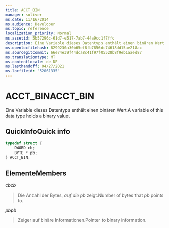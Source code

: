 ```yaml
---
title: ACCT_BIN
manager: soliver
ms.date: 11/16/2014
ms.audience: Developer
ms.topic: reference
localization_priority: Normal
ms.assetid: 5b57296c-61d7-e517-7ab7-44a9cc1f7ffc
description: Eine Variable dieses Datentyps enthält einen binären Wert.
ms.openlocfilehash: 8299230a30b65ef8fb7856dc74618dd15ae218ac
ms.sourcegitcommit: 66e74e39f44dca8c41f97f05528b8f9eb1aaed87
ms.translationtype: MT
ms.contentlocale: de-DE
ms.lasthandoff: 04/27/2021
ms.locfileid: "52061335"
---
```

# <a name="acct_bin"></a><span data-ttu-id="545cb-103">ACCT_BIN</span><span class="sxs-lookup"><span data-stu-id="545cb-103">ACCT_BIN</span></span>

<span data-ttu-id="545cb-104">Eine Variable dieses Datentyps enthält einen binären Wert.</span><span class="sxs-lookup"><span data-stu-id="545cb-104">A variable of this data type holds a binary value.</span></span>
  
## <a name="quick-info"></a><span data-ttu-id="545cb-105">QuickInfo</span><span class="sxs-lookup"><span data-stu-id="545cb-105">Quick info</span></span>

```cpp
typedef struct { 
    DWORD cb; 
    BYTE * pb; 
} ACCT_BIN; 

```

## <a name="members"></a><span data-ttu-id="545cb-106">Elemente</span><span class="sxs-lookup"><span data-stu-id="545cb-106">Members</span></span>

<span data-ttu-id="545cb-107">_cb_</span><span class="sxs-lookup"><span data-stu-id="545cb-107">_cb_</span></span>
  
> <span data-ttu-id="545cb-108">Die Anzahl der Bytes,  _auf die pb_ zeigt.</span><span class="sxs-lookup"><span data-stu-id="545cb-108">Number of bytes that  _pb_ points to.</span></span> 
    
<span data-ttu-id="545cb-109">_pb_</span><span class="sxs-lookup"><span data-stu-id="545cb-109">_pb_</span></span>
  
> <span data-ttu-id="545cb-110">Zeiger auf binäre Informationen.</span><span class="sxs-lookup"><span data-stu-id="545cb-110">Pointer to binary information.</span></span>
    

